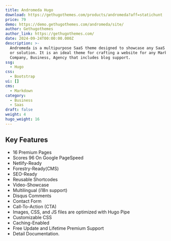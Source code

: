 ```yaml
---
title: Andromeda Hugo
download: https://gethugothemes.com/products/andromeda?aff=statichunt
price: 79
demo: https://demo.gethugothemes.com/andromeda/site/
author: Gethugothemes
author_link: https://gethugothemes.com/
date: 2024-09-24T00:00:00.000Z
description: >-
  Andromeda is a multipurpose SaaS theme designed to showcase any SaaS product
  or solution. It is an ideal theme for crafting a website for any Marketing
  Company, Business, Agency that includes blog support.
ssg:
  - Hugo
css:
  - Bootstrap
ui: []
cms:
  - Markdown
category:
  - Business
  - Saas
draft: false
weight: 4
hugo_weight: 16
---
```

## Key Features

- 16 Premium Pages
- Scores 96 On Google PageSpeed
- Netlify-Ready
- Forestry-Ready(CMS)
- SEO-Ready
- Reusable Shortcodes
- Video-Showcase
- Multilingual (i18n support)
- Disqus Comments
- Contact Form
- Call-To-Action (CTA)
- Images, CSS, and JS files are optimized with Hugo Pipe
- Customizable CSS
- Caching-Enabled
- Free Update and Lifetime Premium Support
- Detail Documentation.
